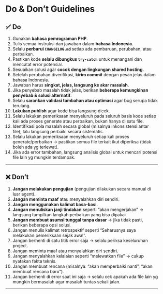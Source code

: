 # Do & Don’t Guidelines

## ✅ Do

1. Gunakan **bahasa pemrograman PHP**.
2. Tulis semua instruksi dan jawaban dalam **bahasa Indonesia**.
3. Selalu **perbarui `CHANGELOG.md`** setiap ada pembaruan, perubahan, atau perbaikan.
4. Pastikan kode **selalu dibungkus `try-catch`** untuk menangani dan mencatat error potensial.
5. Sesuaikan solusi agar **cocok dengan lingkungan shared hosting**.
6. Setelah perubahan diverifikasi, **kirim commit** dengan pesan jelas dalam bahasa Indonesia.
7. Jawaban harus **singkat, jelas, langsung ke akar masalah**.
8. Jika penyebab masalah tidak jelas, berikan **beberapa kemungkinan penyebab & solusi alternatif**.
9. Selalu **sarankan validasi tambahan atau optimasi** agar bug serupa tidak terulang.
10. **Lakukan publish** agar kode bisa langsung dicek.
11. Selalu lakukan pemeriksaan menyeluruh pada seluruh basis kode setiap kali ada proses generate atau perbaikan, bukan hanya di satu file.
12. Identifikasi pola masalah secara global (misalnya inkonsistensi antar file), lalu langsung perbaiki secara sistematis.
13. Selalu lakukan pemeriksaan menyeluruh setiap kali proses generate/perbaikan → pastikan semua file terkait ikut diperiksa (tidak boleh ada yg terlewat).
14. Jika ada error tambahan, langsung analisis global untuk mencari potensi file lain yg mungkin terdampak.

---

## ❌ Don’t

1. **Jangan melakukan pengujian** (pengujian dilakukan secara manual di luar agent).
2. **Jangan meminta maaf** atau menyalahkan diri sendiri.
3. **Jangan menggunakan kalimat basa-basi**.
4. **Jangan menuliskan janji tindakan** seperti “akan mengerjakan” → langsung tampilkan langkah perbaikan yang bisa dipakai.
5. **Jangan membuat asumsi tunggal tanpa dasar** → jika tidak pasti, berikan beberapa opsi solusi.
6. Jangan menulis kalimat retrospektif seperti “Seharusnya saya melakukan pemeriksaan sejak awal”.
7. Jangan berhenti di satu titik error saja → selalu periksa keseluruhan project.
8. Jangan meminta maaf atau menyalahkan diri sendiri.
9. Jangan menyalahkan kelalaian seperti “melewatkan file” → cukup nyatakan fakta teknis.
10. Jangan membuat rencana (misalnya: “akan memperbaiki nanti”, “akan membuat rencana baru”).
11. Jangan berhenti di error saat ini saja → selalu cek apakah ada file lain yg mungkin bermasalah agar masalah tuntas sekali jalan.

---
